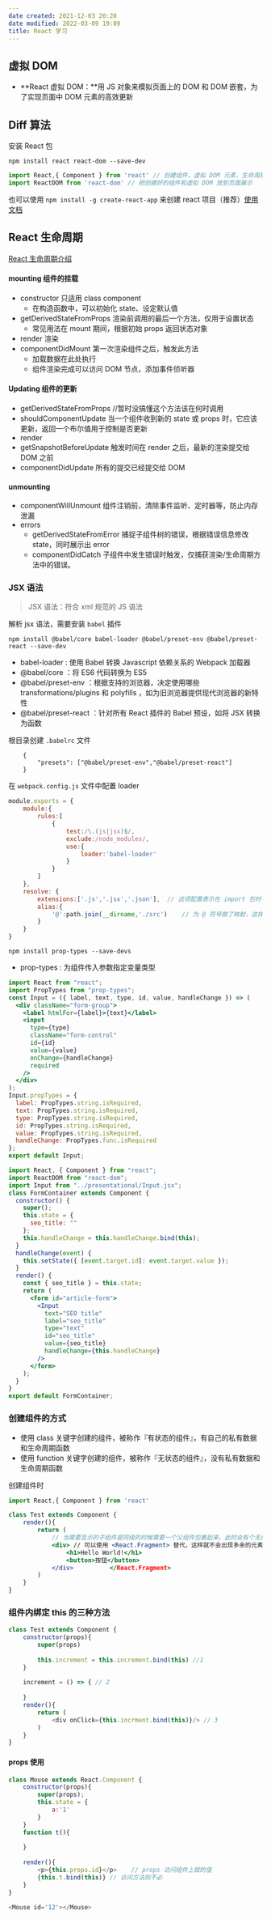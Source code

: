 ```yaml
---
date created: 2021-12-03 20:20
date modified: 2022-03-09 19:09
title: React 学习
---
```

## 虚拟 DOM

- **React 虚拟 DOM：**用 JS 对象来模拟页面上的 DOM 和 DOM 嵌套，为了实现页面中 DOM 元素的高效更新

## Diff 算法


安装 React 包 

`npm install react react-dom --save-dev`

```jsx
import React,{ Component } from 'react' // 创建组件、虚拟 DOM 元素，生命周期
import ReactDOM from 'react-dom' // 把创建好的组件和虚拟 DOM 放到页面展示
```

也可以使用 `npm install -g create-react-app` 来创建 react 项目（推荐）[使用文档](https://facebook.github.io/create-react-app/docs/getting-started)

## React 生命周期

[React 生命周期介绍](https://juejin.im/post/5c9b57d65188251d081cba4a)

#### mounting 组件的挂载

- constructor 只适用 class component
  - 在构造函数中，可以初始化 state、设定默认值
- getDerivedStateFromProps 渲染前调用的最后一个方法，仅用于设置状态
  - 常见用法在 mount 期间，根据初始 props 返回状态对象
- render 渲染
- componentDidMount 第一次渲染组件之后，触发此方法
  - 加载数据在此处执行
  - 组件渲染完成可以访问 DOM 节点，添加事件侦听器

#### Updating 组件的更新

- getDerivedStateFromProps  //暂时没搞懂这个方法该在何时调用
- shouldComponentUpdate 当一个组件收到新的 state 或 props 时，它应该更新，返回一个布尔值用于控制是否更新
- render
- getSnapshotBeforeUpdate 触发时间在 render 之后，最新的渲染提交给 DOM 之前
- componentDidUpdate 所有的提交已经提交给 DOM

#### unmounting 

- componentWillUnmount 组件注销前，清除事件监听、定时器等，防止内存泄漏
- errors
  - getDerivedStateFromError 捕捉子组件树的错误，根据错误信息修改 state，同时展示出 error
  - componentDidCatch 子组件中发生错误时触发，仅捕获渲染/生命周期方法中的错误。

### JSX 语法

> JSX 语法：符合 xml 规范的 JS 语法

解析 jsx 语法，需要安装 `babel` 插件

`npm install @babel/core babel-loader @babel/preset-env @babel/preset-react --save-dev`

- babel-loader : 使用 Babel 转换 Javascript 依赖关系的 Webpack 加载器
- @babel/core ：将 ES6 代码转换为 ES5
- @babel/preset-env ：根据支持的浏览器，决定使用哪些 transformations/plugins 和 polyfills ，如为旧浏览器提供现代浏览器的新特性
- @babel/preset-react ：针对所有 React 插件的 Babel 预设，如将 JSX 转换为函数

根目录创建 `.babelrc` 文件

```babelrc
	{
        "presets": ["@babel/preset-env","@babel/preset-react"]
	}
```

在 `webpack.config.js` 文件中配置 loader

```js
module.exports = {
    module:{
        rules:[
            {
                test:/\.(js|jsx)$/,
                exclude:/node_modules/,
                use:{
                    loader:'babel-loader'
                }
            }
        ]
    },
    resolve: {
        extensions:['.js','.jsx','.json'],	// 这项配置表示在 import 包时不用写这几个文件名后缀
        alias:{
            '@':path.join(__dirname,'./src')	// 为 @ 符号做了映射，这样可以使 @ 符号表示 src 目录
        }
    }
}
```

`npm install prop-types --save-devs`

- prop-types : 为组件传入参数指定变量类型

```jsx
import React from "react";
import PropTypes from "prop-types";
const Input = ({ label, text, type, id, value, handleChange }) => (
  <div className="form-group">
    <label htmlFor={label}>{text}</label>
    <input
      type={type}
      className="form-control"
      id={id}
      value={value}
      onChange={handleChange}
      required
    />
  </div>
);
Input.propTypes = {
  label: PropTypes.string.isRequired,
  text: PropTypes.string.isRequired,
  type: PropTypes.string.isRequired,
  id: PropTypes.string.isRequired,
  value: PropTypes.string.isRequired,
  handleChange: PropTypes.func.isRequired
};
export default Input;
```

```jsx
import React, { Component } from "react";
import ReactDOM from "react-dom";
import Input from "../presentational/Input.jsx";
class FormContainer extends Component {
  constructor() {
    super();
    this.state = {
      seo_title: ""
    };
    this.handleChange = this.handleChange.bind(this);
  }
  handleChange(event) {
    this.setState({ [event.target.id]: event.target.value });
  }
  render() {
    const { seo_title } = this.state;
    return (
      <form id="article-form">
        <Input
          text="SEO title"
          label="seo_title"
          type="text"
          id="seo_title"
          value={seo_title}
          handleChange={this.handleChange}
        />
      </form>
    );
  }
}
export default FormContainer;
```
### 创建组件的方式

- 使用 class 关键字创建的组件，被称作『有状态的组件』，有自己的私有数据和生命周期函数
- 使用 function 关键字创建的组件，被称作『无状态的组件』，没有私有数据和生命周期函数

创建组件时

```jsx
import React,{ Component } from 'react'

class Test extends Component {
    render(){
        return (
            // 当需要显示的子组件是同级的时候需要一个父组件包裹起来，此时会有个无用的 div
            <div> // 可以使用 <React.Fragment> 替代，这样就不会出现多余的元素
                <h1>Hello World!</h1>
                <button>按钮</button>
            </div>			</React.Fragment>
        )
    }
}
```

### 组件内绑定 this 的三种方法

```javascript
class Test extends Component {
    constructor(props){
        super(props)
        
        this.increment = this.increment.bind(this) //1
    }
    
    increment = () => { // 2
        
    }
    render(){
        return (
        	<div onClick={this.incrment.bind(this)}/> // 3
        )
    }
}
```



#### props 使用

```javascript
class Mouse extends React.Component {
    constructor(props){
        super(props);
        this.state = {
            a:'1'
        }
    }
    function t(){
        
    }
    
    render(){
        <p>{this.props.id}</p>    // props 访问组件上赋的值
        {this.t.bind(this)}	// 访问方法则不必
    }
}

<Mouse id='12'></Mouse>
```

